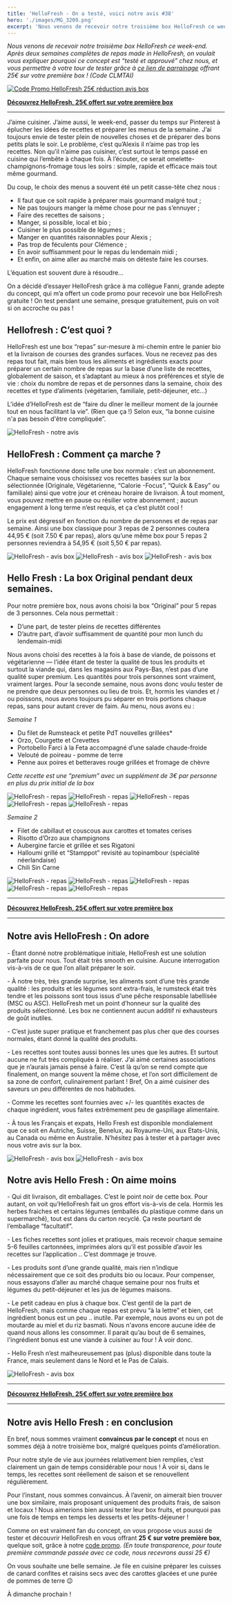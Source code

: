 ```yaml
---
title: 'HelloFresh - On a testé, voici notre avis #38'
hero: './images/MG_3209.png'
excerpt: 'Nous venons de recevoir notre troisième box HelloFresh ce week-end. Après deux semaines complètes de repas made in HelloFresh, on voulait vous expliquer pourquoi ce concept est “testé et approuvé” chez nous, et vous permettre à votre tour de tester grâce à ce lien de parrainage offrant 25€ sur votre première box ! (Code CLMTAI) — J’aime cuisiner.'
---
```


*Nous venons de recevoir notre troisième box HelloFresh ce week-end. Après deux semaines complètes de repas made in HelloFresh, on voulait vous expliquer pourquoi ce concept est “testé et approuvé” chez nous, et vous permettre à votre tour de tester grâce à [ce lien de parrainage](https://www.hellofresh.fr?c=CLMTAI&utm_source=raf-share&utm_medium=referral&utm_campaign=clipboard) offrant 25€ sur votre première box ! (Code CLMTAI)*

[<img alt="Code Promo HelloFresh 25€ réduction avis box" src="./images/hellofresh-discount.jpg">](https://www.hellofresh.fr?c=CLMTAI&utm_source=raf-share&utm_medium=referral&utm_campaign=clipboard)

**[Découvrez HelloFresh, 25€ offert sur votre première box](https://www.hellofresh.fr?c=CLMTAI&utm_source=raf-share&utm_medium=referral&utm_campaign=clipboard)**

---

J’aime cuisiner. J’aime aussi, le week-end, passer du temps sur Pinterest à éplucher les idées de recettes et préparer les menus de la semaine. J’ai toujours envie de tester plein de nouvelles choses et de préparer des bons petits plats le soir. Le problème, c’est qu’Alexis il n’aime pas trop les recettes. Non qu’il n’aime pas cuisiner, c’est surtout le temps passé en cuisine qui l’embête à chaque fois. À l’écouter, ce serait omelette-champignons-fromage tous les soirs : simple, rapide et efficace mais tout même gourmand.

Du coup, le choix des menus a souvent été un petit casse-tête chez nous :

- Il faut que ce soit rapide à préparer mais gourmand malgré tout ;
- Ne pas toujours manger la même chose pour ne pas s’ennuyer ;
- Faire des recettes de saisons ;
- Manger, si possible, local et bio ;
- Cuisiner le plus possible de légumes ;
- Manger en quantités raisonnables pour Alexis ;
- Pas trop de féculents pour Clémence ;
- En avoir suffisamment pour le repas du lendemain midi ;
- Et enfin, on aime aller au marché mais on déteste faire les courses.

L’équation est souvent dure à résoudre...

On a décidé d’essayer HelloFresh grâce à ma collègue Fanni, grande adepte du concept, qui m’a offert un code promo pour recevoir une box HelloFresh gratuite ! On test pendant une semaine, presque gratuitement, puis on voit si on accroche ou pas !

## Hellofresh : C’est quoi ?

HelloFresh est une box “repas” sur-mesure à mi-chemin entre le panier bio et la livraison de courses des grandes surfaces. Vous ne recevez pas des repas tout fait, mais bien tous les aliments et ingrédients exacts pour préparer un certain nombre de repas sur la base d’une liste de recettes, globalement de saison, et s’adaptant au mieux à nos préférences et style de vie : choix du nombre de repas et de personnes dans la semaine, choix des recettes et type d’aliments (végétarien, familiale, petit-déjeuner, etc...)

L’idée d’HelloFresh est de “faire du dîner le meilleur moment de la journée tout en nous facilitant la vie”. (Rien que ça !) Selon eux, “la bonne cuisine n'a pas besoin d'être compliquée”.

<img alt="HelloFresh - notre avis" src="./images/MG_3024.png">

## HelloFresh : Comment ça marche ?

HelloFresh fonctionne donc telle une box normale : c’est un abonnement. Chaque semaine vous choisissez vos recettes basées sur la box sélectionnée (Originale, Végétarienne, “Calorie -Focus”, “Quick & Easy” ou familiale) ainsi que votre jour et créneau horaire de livraison. À tout moment, vous pouvez mettre en pause ou résilier votre abonnement ; aucun engagement à long terme n’est requis, et ça c’est plutôt cool !

Le prix est dégressif en fonction du nombre de personnes et de repas par semaine. Ainsi une box classique pour 3 repas de 2 personnes coutera 44,95 € (soit 7.50 € par repas), alors qu’une même box pour 5 repas 2 personnes reviendra à 54,95 € (soit 5,50 € par repas).

<gallery>
<img alt="HelloFresh - avis box" src="./images/MG_3199.png">
<img alt="HelloFresh - avis box" src="./images/MG_3218.png">
<img alt="HelloFresh - avis box" src="./images/MG_3219.png">
</gallery>

## Hello Fresh : La box Original pendant deux semaines.

Pour notre première box, nous avons choisi la box “Original” pour 5 repas de 3 personnes. Cela nous permettait :

- D’une part, de tester pleins de recettes différentes
- D’autre part, d’avoir suffisamment de quantité pour mon lunch du lendemain-midi

Nous avons choisi des recettes à la fois à base de viande, de poissons et végétarienne — l’idée étant de tester la qualité de tous les produits et surtout la viande qui, dans les magasins aux Pays-Bas, n’est pas d’une qualité super premium. Les quantités pour trois personnes sont vraiment, vraiment larges. Pour la seconde semaine, nous avons donc voulu tester de ne prendre que deux personnes ou lieu de trois. Et, hormis les viandes et / ou poissons, nous avons toujours pu séparer en trois portions chaque repas, sans pour autant crever de faim. Au menu, nous avons eu :

_Semaine 1_

- Du filet de Rumsteack et petite PdT nouvelles grillées\*
- Orzo, Courgette et Crevettes
- Portobello Farci à la Feta accompagné d’une salade chaude-froide
- Velouté de poireau - pomme de terre
- Penne aux poires et betteraves rouge grillées et fromage de chèvre

_Cette recette est une “premium” avec un supplément de 3€ par personne en plus du prix initial de la box_

<gallery>
<img alt="HelloFresh - repas" src="./images/MG_3034.png">
<img alt="HelloFresh - repas" src="./images/MG_3037.png">
<img alt="HelloFresh - repas" src="./images/MG_3046.png">
<img alt="HelloFresh - repas" src="./images/MG_3054.png">
<img alt="HelloFresh - repas" src="./images/MG_3059.png">
</gallery>

_Semaine 2_

- Filet de cabillaut et couscous aux carottes et tomates cerises
- Risotto d’Orzo aux champignons
- Aubergine farcie et grillée et ses Rigatoni
- Halloumi grillé et “Stamppot” revisité au topinambour (spécialité néerlandaise)
- Chili Sin Carne

<gallery>
<img alt="HelloFresh - repas" src="./images/MG_3111.png">
<img alt="HelloFresh - repas" src="./images/MG_3120.png">
<img alt="HelloFresh - repas" src="./images/MG_3129.png">
<img alt="HelloFresh - repas" src="./images/MG_3139.png">
<img alt="HelloFresh - repas" src="./images/MG_3148.png">
</gallery>

---

**[Découvrez HelloFresh, 25€ offert sur votre première box](https://www.hellofresh.fr?c=CLMTAI&utm_source=raf-share&utm_medium=referral&utm_campaign=clipboard)**

---

## Notre avis HelloFresh : On adore

\- Étant donné notre problématique initiale, HelloFresh est une solution parfaite pour nous. Tout était très smooth en cuisine. Aucune interrogation vis-à-vis de ce que l’on allait préparer le soir.

\- À notre très, très grande surprise, les aliments sont d’une très grande qualité : les produits et les légumes sont extra-frais, le rumsteck était très tendre et les poissons sont tous issus d'une pêche responsable labellisée (MSC ou ASC). HelloFresh met un point d’honneur sur la qualité des produits sélectionné. Les box ne contiennent aucun additif ni exhausteurs de goût inutiles.

\- C’est juste super pratique et franchement pas plus cher que des courses normales, étant donné la qualité des produits.

\- Les recettes sont toutes aussi bonnes les unes que les autres. Et surtout aucune ne fut très compliquée à réaliser. J’ai aimé certaines associations que je n’aurais jamais pensé à faire. C’est là qu’on se rend compte que finalement, on mange souvent la même chose, et l’on sort difficilement de sa zone de confort, culinairement parlant ! Bref, On a aimé cuisiner des saveurs un peu différentes de nos habitudes.

\- Comme les recettes sont fournies avec +/- les quantités exactes de chaque ingrédient, vous faites extrêmement peu de gaspillage alimentaire.

\- À tous les Français et expats, Hello Fresh est disponible mondialement que ce soit en Autriche, Suisse, Benelux, au Royaume-Uni, aux Etats-Unis, au Canada ou même en Australie. N’hésitez pas à tester et à partager avec nous votre avis sur la box.

<gallery>
<img alt="HelloFresh - avis box" src="./images/MG_3025.png">
<img alt="HelloFresh - avis box" src="./images/MG_3026.png">
</gallery>

## Notre avis Hello Fresh : On aime moins

\- Qui dit livraison, dit emballages. C’est le point noir de cette box. Pour autant, on voit qu’HelloFresh fait un gros effort vis-à-vis de cela. Hormis les herbes fraiches et certains légumes (emballés du plastique comme dans un supermarché), tout est dans du carton recyclé. Ça reste pourtant de l’emballage “facultatif”.

\- Les fiches recettes sont jolies et pratiques, mais recevoir chaque semaine 5-6 feuilles cartonnées, imprimées alors qu’il est possible d’avoir les recettes sur l’application .. C’est dommage je trouve.

\- Les produits sont d’une grande qualité, mais rien n’indique nécessairement que ce soit des produits bio ou locaux. Pour compenser, nous essayons d’aller au marché chaque semaine pour nos fruits et légumes du petit-déjeuner et les jus de légumes maisons.

\- Le petit cadeau en plus à chaque box. C’est gentil de la part de HelloFresh, mais comme chaque repas est prévu “à la lettre” et bien, cet ingrédient bonus est un peu .. inutile. Par exemple, nous avons eu un pot de moutarde au miel et du riz basmati. Nous n'avons encore aucune idée de quand nous allons les consommer. Il parait qu’au bout de 6 semaines, l'ingrédient bonus est une viande à cuisiner au four ! À voir donc.

\- Hello Fresh n’est malheureusement pas (plus) disponible dans toute la France, mais seulement dans le Nord et le Pas de Calais.

<img alt="HelloFresh - avis box" src="./images/MG_3212.png">

---

**[Découvrez HelloFresh, 25€ offert sur votre première box](https://www.hellofresh.fr?c=CLMTAI&utm_source=raf-share&utm_medium=referral&utm_campaign=clipboard)**

---

## Notre avis Hello Fresh : en conclusion

En bref, nous sommes vraiment **convaincus par le concept** et nous en sommes déjà à notre troisième box, malgré quelques points d’amélioration.

Pour notre style de vie aux journées relativement bien remplies, c’est clairement un gain de temps considérable pour nous ! À voir si, dans le temps, les recettes sont réellement de saison et se renouvellent régulièrement.

Pour l’instant, nous sommes convaincus. À l’avenir, on aimerait bien trouver une box similaire, mais proposant uniquement des produits frais, de saison et locaux ! Nous aimerions bien aussi tester leur box fruits, et pourquoi pas une fois de temps en temps les desserts et les petits-déjeuner !

Comme on est vraiment fan du concept, on vous propose vous aussi de tester et découvrir HelloFresh en vous offrant **25 € sur votre première box**, quelque soit, grâce à notre [code promo](https://www.hellofresh.nl?c=CLMTAI&utm_source=raf-share&utm_medium=referral&utm_campaign=clipboard). _(En toute transparence, pour toute première commande passée avec ce code, nous recevrons aussi 25 €)_

On vous souhaite une belle semaine. Je file en cuisine préparer les cuisses de canard confites et raisins secs avec des carottes glacées et une purée de pommes de terre 😉

À dimanche prochain !
